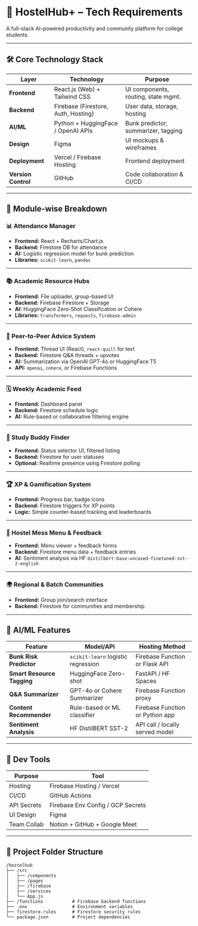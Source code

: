 # 🧠 HostelHub+ – Tech Requirements

A full-stack AI-powered productivity and community platform for college students.

---

## 🛠 Core Technology Stack

| Layer        | Technology                          | Purpose                             |
|-------------|--------------------------------------|-------------------------------------|
| **Frontend** | React.js (Web) + Tailwind CSS        | UI components, routing, state mgmt. |
| **Backend**  | Firebase (Firestore, Auth, Hosting)  | User data, storage, hosting         |
| **AI/ML**    | Python + HuggingFace / OpenAI APIs   | Bunk predictor, summarizer, tagging |
| **Design**   | Figma                                | UI mockups & wireframes             |
| **Deployment**| Vercel / Firebase Hosting           | Frontend deployment                 |
| **Version Control** | GitHub                        | Code collaboration & CI/CD          |

---

## 🔧 Module-wise Breakdown

### 📊 Attendance Manager
- **Frontend:** React + Recharts/Chart.js
- **Backend:** Firestore DB for attendance
- **AI:** Logistic regression model for bunk prediction
- **Libraries:** `scikit-learn`, `pandas`

---

### 📚 Academic Resource Hubs
- **Frontend:** File uploader, group-based UI
- **Backend:** Firebase Firestore + Storage
- **AI:** HuggingFace Zero-Shot Classification or Cohere
- **Libraries:** `transformers`, `requests`, `firebase-admin`

---

### 🧠 Peer-to-Peer Advice System
- **Frontend:** Thread UI (React), `react-quill` for text
- **Backend:** Firestore Q&A threads + upvotes
- **AI:** Summarization via OpenAI GPT-4o or HuggingFace T5
- **API:** `openai`, `cohere`, or Firebase Functions

---

### 🗓️ Weekly Academic Feed
- **Frontend:** Dashboard panel
- **Backend:** Firestore schedule logic
- **AI:** Rule-based or collaborative filtering engine

---

### 📖 Study Buddy Finder
- **Frontend:** Status selector UI, filtered listing
- **Backend:** Firestore for user statuses
- **Optional:** Realtime presence using Firestore polling

---

### 🏆 XP & Gamification System
- **Frontend:** Progress bar, badge icons
- **Backend:** Firestore triggers for XP points
- **Logic:** Simple counter-based tracking and leaderboards

---

### 🍱 Hostel Mess Menu & Feedback
- **Frontend:** Menu viewer + feedback forms
- **Backend:** Firestore menu data + feedback entries
- **AI:** Sentiment analysis via HF `distilbert-base-uncased-finetuned-sst-2-english`

---

### 🌍 Regional & Batch Communities
- **Frontend:** Group join/search interface
- **Backend:** Firestore for communities and membership

---

## 🧠 AI/ML Features

| Feature                  | Model/API                         | Hosting Method                   |
|--------------------------|-----------------------------------|----------------------------------|
| **Bunk Risk Predictor**   | `scikit-learn` logistic regression| Firebase Function or Flask API   |
| **Smart Resource Tagging**| HuggingFace Zero-shot             | FastAPI / HF Spaces              |
| **Q&A Summarizer**       | GPT-4o or Cohere Summarizer       | Firebase Function proxy          |
| **Content Recommender**  | Rule-based or ML classifier       | Firebase Function or Python app  |
| **Sentiment Analysis**   | HF DistilBERT SST-2               | API call / locally served model  |

---

## 🧰 Dev Tools

| Purpose         | Tool                                |
|----------------|-------------------------------------|
| Hosting         | Firebase Hosting / Vercel          |
| CI/CD           | GitHub Actions                      |
| API Secrets     | Firebase Env Config / GCP Secrets  |
| UI Design       | Figma                               |
| Team Collab     | Notion + GitHub + Google Meet      |

---

## 📁 Project Folder Structure

```plaintext
/hostelhub
├── /src
│   ├── /components
│   ├── /pages
│   ├── /firebase
│   ├── /services
│   └── App.js
├── /functions           # Firebase backend functions
├── .env                 # Environment variables
├── firestore.rules      # Firestore security rules
└── package.json         # Project dependencies

